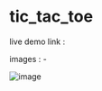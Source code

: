 # tic_tac_toe

live demo link : 


images : -

![image](https://github.com/user-attachments/assets/a3d5a3dd-61c3-447d-9bd8-5cdb8f590eef)


